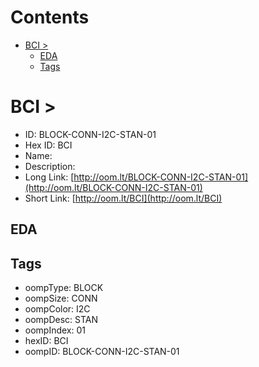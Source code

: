 



Contents
========

* [BCI > ](#bci--)
	* [EDA](#eda)
	* [Tags](#tags)

# BCI > 

- ID: BLOCK-CONN-I2C-STAN-01
- Hex ID: BCI
- Name: 
- Description: 
- Long Link: [http://oom.lt/BLOCK-CONN-I2C-STAN-01](http://oom.lt/BLOCK-CONN-I2C-STAN-01)
- Short Link: [http://oom.lt/BCI](http://oom.lt/BCI)

## EDA

## Tags

- oompType: BLOCK
- oompSize: CONN
- oompColor: I2C
- oompDesc: STAN
- oompIndex: 01
- hexID: BCI
- oompID: BLOCK-CONN-I2C-STAN-01
